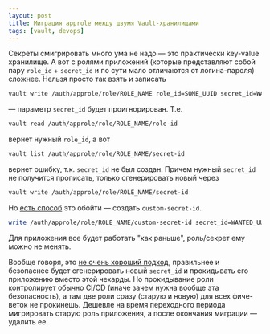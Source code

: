 ```yaml
---
layout: post
title: Миграция approle между двумя Vault-хранилищами
tags: [vault, devops]
---
```

Секреты смигрировать много ума не надо — это практически key-value хранилище. А вот с ролями приложений (которые представляют собой пару `role_id` + `secret_id` и по сути мало отличаются от логина-пароля) сложнее. Нельзя просто так взять и записать
```bash
vault write /auth/approle/role/ROLE_NAME role_id=SOME_UUID secret_id=WANTED_UUID
```
— параметр `secret_id` будет проигнорирован. Т.е.
```bash
vault read /auth/approle/role/ROLE_NAME/role-id
```
вернет нужный `role_id`, а вот
```bash
vault list /auth/approle/role/ROLE_NAME/secret-id
```
вернет ошибку, т.к. `secret_id` не был создан. Причем нужный `secret_id` не получится прописать, только сгенерировать новый через
```bash
vault write /auth/approle/role/ROLE_NAME/secret-id
```

Но [есть способ](https://www.vaultproject.io/api/auth/approle#create-custom-approle-secret-id) это обойти — создать `custom-secret-id`.
```bash
write /auth/approle/role/ROLE_NAME/custom-secret-id secret_id=WANTED_UUID
```
Для приложения все будет работать "как раньше", роль/секрет ему можно не менять.

Вообще говоря, это [не очень хороший подход](https://www.vaultproject.io/docs/auth/approle#pull-and-push-secretid-modes), правильнее и безопаснее будет сгенерировать новый `secret_id` и прокидывать его приложению вместо этой чехарды. Но прокидывание роли контролирует обычно CI/CD (иначе зачем нужна вообще эта безопасность), а там две роли сразу (старую и новую) для всех фиче-веток не прокинешь. Дешевле на время переходного периода мигрировать старую роль приложения, а после окончания миграции — удалить ее.

